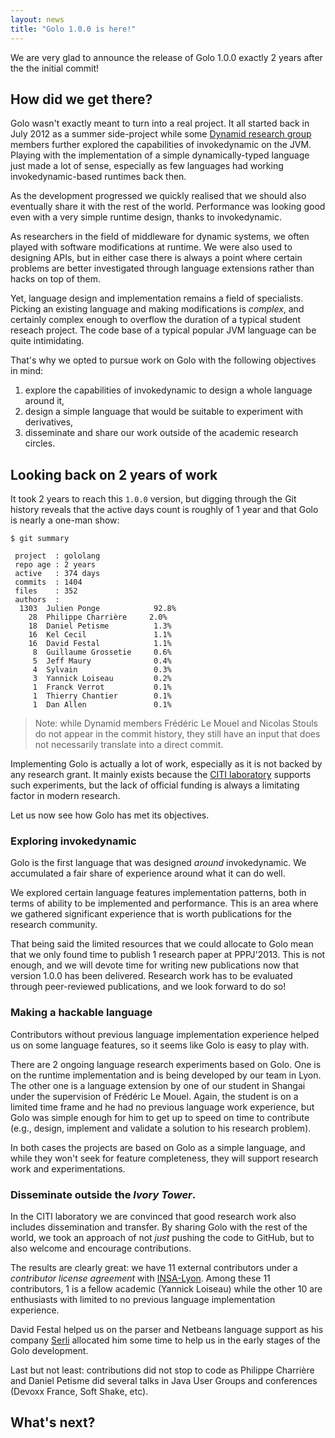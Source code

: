 ```yaml
---
layout: news
title: "Golo 1.0.0 is here!"
---
```


We are very glad to announce the release of Golo 1.0.0 exactly 2 years after the the initial commit!

## How did we get there?

Golo wasn't exactly meant to turn into a real project. It all started back in July 2012 as a summer
side-project while some [Dynamid research group](http://dynamid.citi-lab.fr/) members further
explored the capabilities of invokedynamic on the JVM. Playing with the implementation of a simple
dynamically-typed language just made a lot of sense, especially as few languages had working
invokedynamic-based runtimes back then.

As the development progressed we quickly realised that we should also eventually share it with the
rest of the world. Performance was looking good even with a very simple runtime design, thanks to
invokedynamic.

As researchers in the field of middleware for dynamic systems, we often played with software
modifications at runtime. We were also used to designing APIs, but in either case there is always
a point where certain problems are better investigated through language extensions rather than hacks
on top of them.

Yet, language design and implementation remains a field of specialists. Picking an existing language
and making modifications is *complex*, and certainly complex enough to overflow the duration of
a typical student reseach project. The code base of a typical popular JVM language can be quite
intimidating.

That's why we opted to pursue work on Golo with the following objectives in mind:

1. explore the capabilities of invokedynamic to design a whole language around it,
2. design a simple language that would be suitable to experiment with derivatives,
3. disseminate and share our work outside of the academic research circles.

## Looking back on 2 years of work

It took 2 years to reach this `1.0.0` version, but digging through the Git history reveals that the
active days count is roughly of 1 year and that Golo is nearly a one-man show:

```
$ git summary 

 project  : gololang
 repo age : 2 years
 active   : 374 days
 commits  : 1404
 files    : 352
 authors  : 
  1303	Julien Ponge            92.8%
    28	Philippe Charrière     2.0%
    18	Daniel Petisme          1.3%
    16	Kel Cecil               1.1%
    16	David Festal            1.1%
     8	Guillaume Grossetie     0.6%
     5	Jeff Maury              0.4%
     4	Sylvain                 0.3%
     3	Yannick Loiseau         0.2%
     1	Franck Verrot           0.1%
     1	Thierry Chantier        0.1%
     1	Dan Allen               0.1%
```

> Note: while Dynamid members Frédéric Le Mouel and Nicolas Stouls do not appear in the commit
> history, they still have an input that does not necessarily translate into a direct commit.

Implementing Golo is actually a lot of work, especially as it is not backed by any research grant.
It mainly exists because the [CITI laboratory](http://www.citi-lab.fr/) supports such experiments,
but the lack of official funding is always a limitating factor in modern research.

Let us now see how Golo has met its objectives.

### Exploring invokedynamic

Golo is the first language that was designed *around* invokedynamic. We accumulated a fair share
of experience around what it can do well.

We explored certain language features implementation patterns, both in terms of ability to be
implemented and performance. This is an area where we gathered significant experience that is worth
publications for the research community. 

That being said the limited resources that we could allocate to Golo mean that we only found time to
publish 1 research paper at PPPJ'2013. This is not enough, and we will devote time for writing new
publications now that version 1.0.0 has been delivered. Research work has to be evaluated through
peer-reviewed publications, and we look forward to do so!

### Making a hackable language

Contributors without previous language implementation experience helped us on some language
features, so it seems like Golo is easy to play with.

There are 2 ongoing language research experiments based on Golo. One is on the runtime
implementation and is being developed by our team in Lyon. The other one is a language extension by
one of our student in Shangai under the supervision of Frédéric Le Mouel. Again, the student is on
a limited time frame and he had no previous language work experience, but Golo was simple enough for
him to get up to speed on time to contribute (e.g., design, implement and validate a solution to his
research problem).

In both cases the projects are based on Golo as a simple language, and while they won't seek for
feature completeness, they will support research work and experimentations.

### Disseminate outside the *Ivory Tower*.

In the CITI laboratory we are convinced that good research work also includes dissemination and
transfer. By sharing Golo with the rest of the world, we took an approach of not *just* pushing the
code to GitHub, but to also welcome and encourage contributions.

The results are clearly great: we have 11 external contributors under a *contributor license
agreement* with [INSA-Lyon](http://www.insa-lyon.fr/). Among these 11 contributors, 1 is a fellow
academic (Yannick Loiseau) while the other 10 are enthusiasts with limited to no previous language
implementation experience.

David Festal helped us on the parser and Netbeans language support as his company
[Serli](http://www.serli.com/) allocated him some time to help us in the early stages of the Golo
development.

Last but not least: contributions did not stop to code as Philippe Charrière and Daniel Petisme did
several talks in Java User Groups and conferences (Devoxx France, Soft Shake, etc).

## What's next?

